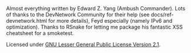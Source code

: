 Almost everything written by Edward Z. Yang (Ambush Commander).  Lots of thanks
to the DevNetwork Community for their help (see docs/ref-devnetwork.html for
more details), Feyd especially (namely IPv6 and optimization).  Thanks to RSnake
for letting me package his fantastic XSS cheatsheet for a smoketest.

Licensed under [GNU Lesser General Public License Version 2.1](http://www.gnu.org/licenses/lgpl-2.1.en.html).
